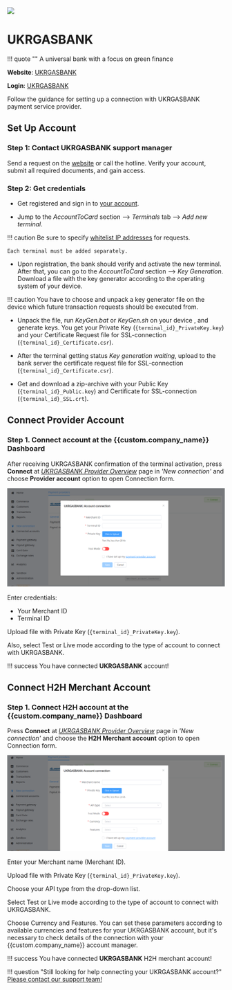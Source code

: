 <img src="https://static.openfintech.io/payment_providers/ukrgasbank/logo.svg?w=400" width="400px" >

# UKRGASBANK

!!! quote ""
    A universal bank with a focus on green finance

**Website**: [UKRGASBANK](https://ukrgasbank.com/)

**Login**: [UKRGASBANK](https://ecomm.ukrgasbank.com/)

Follow the guidance for setting up a connection with UKRGASBANK payment service provider.

## Set Up Account

### Step 1: Contact UKRGASBANK support manager

Send a request on the [website](https://www.ukrgasbank.com/) or call the hotline. Verify your account, submit all required documents, and gain access.

### Step 2: Get credentials

* Get registered and sign in to [your account](https://ecomm.ukrgasbank.com/).

* Jump to the *AccountToCard* section --> *Terminals* tab --> *Add new terminal*.

!!! caution
    Be sure to specify [whitelist IP addresses](/integration/ips/) for requests.

    Each terminal must be added separately.

* Upon registration, the bank should verify and activate the new terminal. After that, you can go to the *AccountToCard* section --> *Key Generation*. Download a file with the key generator according to the operating system of your device.

!!! caution
    You have to choose and unpack a key generator file on the device which future transaction requests should be executed from.

* Unpack the file, run *KeyGen.bat* or *KeyGen.sh* on your device , and generate keys. You get your Private Key (`{terminal_id}_PrivateKey.key`) and your Certificate Request file for SSL-connection (`{terminal_id}_Certificate.csr`).

* After the terminal getting status *Key generation waiting*, upload to the bank server the certificate request file for SSL-connection (`{terminal_id}_Certificate.csr`).

* Get and download a zip-archive with your Public Key (`{terminal_id}_Public.key`) and Certificate for SSL-connection (`{terminal_id}_SSL.crt`).

## Connect Provider Account

### Step 1. Connect account at the {{custom.company_name}} Dashboard

After receiving UKRGASBANK confirmation of the terminal activation, press **Connect** at [*UKRGASBANK Provider Overview*]({{custom.dashboard_base_url}}connect-directory/payment-providers/UKRGASBANK/general) page in *'New connection'* and choose **Provider account** option to open Connection form.

![Connect](images/provider-account.png)

Enter credentials:

* Your Merchant ID
* Terminal ID

Upload file with Private Key (`{terminal_id}_PrivateKey.key`).

Also, select Test or Live mode according to the type of account to connect with UKRGASBANK.

!!! success
    You have connected **UKRGASBANK** account!

## Connect H2H Merchant Account

### Step 1. Connect H2H account at the {{custom.company_name}} Dashboard

Press **Connect** at [*UKRGASBANK Provider Overview*]({{custom.dashboard_base_url}}connect-directory/payment-providers/ukrgasbank/general) page in *'New connection'* and choose the **H2H Merchant account** option to open Connection form.

![Connect](images/h2h-merchant-account.png)

Enter your Merchant name (Merchant ID).

Upload file with Private Key (`{terminal_id}_PrivateKey.key`).

Choose your API type from the drop-down list.

Select Test or Live mode according to the type of account to connect with UKRGASBANK.

Choose Currency and Features. You can set these parameters according to available currencies and features for your UKRGASBANK account, but it's necessary to check details of the connection with your {{custom.company_name}} account manager.

!!! success
    You have connected **UKRGASBANK** H2H merchant account!

!!! question "Still looking for help connecting your UKRGASBANK account?"
    <!--email_off-->[Please contact our support team!](mailto:{{custom.support_email}})<!--/email_off-->
